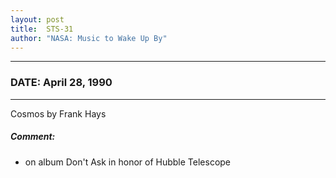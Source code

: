 ```yaml
---
layout: post
title:  STS-31
author: "NASA: Music to Wake Up By"
---
```


----
### DATE: April 28, 1990
----
Cosmos by Frank Hays

##### Comment:
* on album Don't Ask in honor of Hubble Telescope
